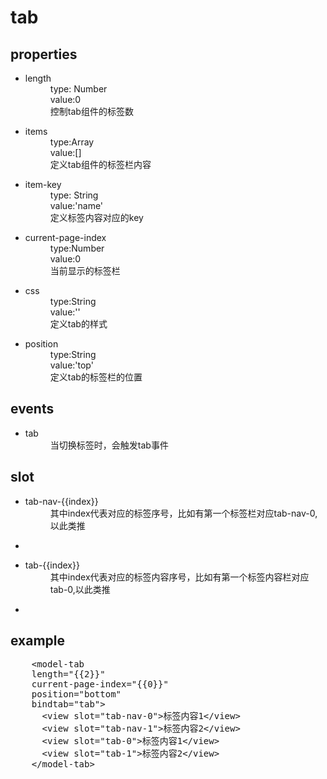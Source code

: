 <h1>tab</h1>
<section>
  <h2>properties</h2>
  <ul>
    <li>
      <dl>
        <dt>length</dt>
        <dd>type: Number</dd>
        <dd>value:0</dd>
        <dd>控制tab组件的标签数</dd>
      </dl>
    </li>
    <li>
      <dl>
        <dt>items</dt>
        <dd>type:Array</dd>
        <dd>value:[]</dd>
        <dd>定义tab组件的标签栏内容</dd>
      </dl>
    </li>
    <li>
      <dl>
        <dt>item-key</dt>
        <dd>type: String</dd>
        <dd>value:'name'</dd>
        <dd>定义标签内容对应的key</dd>
      </dl>
    </li>
    <li>
      <dl>
        <dt>current-page-index</dt>
        <dd>type:Number</dd>
        <dd>value:0</dd>
        <dd>当前显示的标签栏</dd>
      </dl>
    </li>
    <li>
      <dl>
        <dt>css</dt>
        <dd>type:String</dd>
        <dd>value:''</dd>
        <dd>定义tab的样式</dd>
      </dl>
    </li>
    <li>
      <dl>
        <dt>position</dt>
        <dd>type:String</dd>
        <dd>value:'top'</dd>
        <dd>定义tab的标签栏的位置</dd>
      </dl>
    </li>
  </ul>
</section>
<section>
  <h2>events</h2>
  <ul>
    <li>
      <dl>
        <dt>tab</dt>
        <dd>当切换标签时，会触发tab事件</dd>
      </dl>
    </li>
  </ul>
</section>
<section>
  <h2>slot</h2>
  <ul>
    <li>
      <dl>
        <dt>tab-nav-{{index}}</dt>
        <dd>其中index代表对应的标签序号，比如有第一个标签栏对应tab-nav-0,以此类推</dd>
      </dl>
    <li>
    <li>
      <dl>
        <dt>tab-{{index}}</dt>
        <dd>其中index代表对应的标签内容序号，比如有第一个标签内容栏对应tab-0,以此类推</dd>
      </dl>
    <li>
  </ul>
</section>
<section>
  <h2>example</h2>
  <pre>
    &lt;model-tab 
    length="{{2}}" 
    current-page-index="{{0}}" 
    position="bottom"
    bindtab="tab"&gt;
      &lt;view slot="tab-nav-0"&gt;标签内容1&lt;/view&gt;
      &lt;view slot="tab-nav-1"&gt;标签内容2&lt;/view&gt;
      &lt;view slot="tab-0"&gt;标签内容1&lt;/view&gt;
      &lt;view slot="tab-1"&gt;标签内容2&lt;/view&gt;
    &lt;/model-tab&gt;
  </pre>
</section>